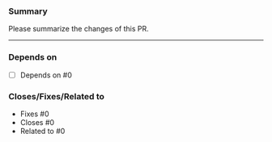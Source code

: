 <!-- Please remove any superfluous sections before submitting the pull request! -->

### Summary

Please summarize the changes of this PR.

---

### Depends on

<!-- Links/references to other PRs this PR depends on -->
- [ ] Depends on #0

### Closes/Fixes/Related to

<!-- Links/references to issues this PR addresses. See https://help.github.com/en/github/managing-your-work-on-github/closing-issues-using-keywords for more info. -->
* Fixes #0 <!-- If #0 is a bug issue -->
* Closes #0 <!-- If #0 is a task issue -->
* Related to #0 <!-- List any issues which are not closed by this PR, but which this PR is related to here -->
